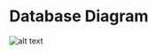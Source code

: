 # Database Diagram
![alt text](https://drive.google.com/file/d/1LED_rofc-gqU_OtT0HAh7QaDhJ3O_q4C/view?usp=sharing)
